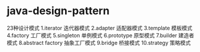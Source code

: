 # java-design-pattern
23种设计模式
1.iterator 迭代器模式
2.adapter 适配器模式
3.template 模板模式
4.factory 工厂模式
5.singleton 单例模式
6.prototype 原型模式
7.builder 建造者模式
8.abstract factory 抽象工厂模式
9.bridge 桥接模式
10.strategy 策略模式